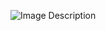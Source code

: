 ![Image Description](https://whitewolf2000ani.github.io/AnikiBlogs/images/Pasted_image_20241205222744.png)
